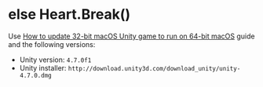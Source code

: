 else Heart.Break()
==================

Use [How to update 32-bit macOS Unity game to run on 64-bit macOS](../common/unity-32-to-64.md) guide and the following versions:

- Unity version: `4.7.0f1`
- Unity installer: `http://download.unity3d.com/download_unity/unity-4.7.0.dmg`